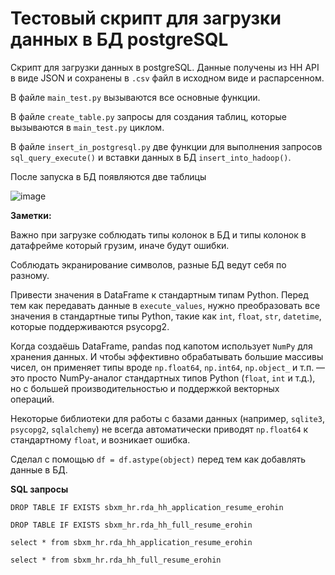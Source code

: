 # **Тестовый скрипт для загрузки данных в БД postgreSQL**

Скрипт для загрузки данных в postgreSQL. Данные получены из HH API в виде JSON и сохранены в `.csv` файл в исходном виде и распарсенном.

В файле `main_test.py` вызываются все основные функции.

В файле `create_table.py` запросы для создания таблиц, которые вызываются в `main_test.py` циклом.

В файле `insert_in_postgresql.py` две функции для выполнения запросов `sql_query_execute()` и вставки данных в БД `insert_into_hadoop()`.

После запуска в БД появляются две таблицы

![image](https://github.com/user-attachments/assets/af58896a-3dbb-48d0-9f7c-6007c978a2f6)

**Заметки:**

Важно при загрузке соблюдать типы колонок в БД и типы колонок в датафрейме который грузим, иначе будут ошибки.

Соблюдать экранирование символов, разные БД ведут себя по разному.

Привести значения в DataFrame к стандартным типам Python. Перед тем как передавать данные в `execute_values`, нужно преобразовать все значения в стандартные типы Python, такие как `int`, `float`, `str`, `datetime`, которые поддерживаются psycopg2. 

Когда создаёшь DataFrame, pandas под капотом использует `NumPy` для хранения данных. И чтобы эффективно обрабатывать большие массивы чисел, он применяет типы вроде `np.float64`, `np.int64`, `np.object_` и т.п. — это просто NumPy-аналог стандартных типов Python (`float`, `int` и т.д.), но с большей производительностью и поддержкой векторных операций.

Некоторые библиотеки для работы с базами данных (например, `sqlite3`, `psycopg2`, `sqlalchemy`) не всегда автоматически приводят `np.float64` к стандартному `float`, и возникает ошибка.

Сделал с помощью `df = df.astype(object)` перед тем как добавлять данные в БД.

**SQL запросы**

```
DROP TABLE IF EXISTS sbxm_hr.rda_hh_application_resume_erohin

DROP TABLE IF EXISTS sbxm_hr.rda_hh_full_resume_erohin

select * from sbxm_hr.rda_hh_application_resume_erohin 

select * from sbxm_hr.rda_hh_full_resume_erohin
```



